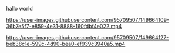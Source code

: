 hallo world





https://user-images.githubusercontent.com/95709507/149664109-36b7e5f7-e859-4e31-8888-160fdbf4e022.mp4



https://user-images.githubusercontent.com/95709507/149664127-beb38c1e-599c-4d90-bea0-ef939c3940a5.mp4

